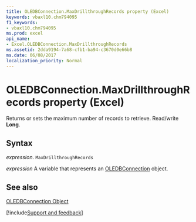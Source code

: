 ```yaml
---
title: OLEDBConnection.MaxDrillthroughRecords property (Excel)
keywords: vbaxl10.chm794095
f1_keywords:
- vbaxl10.chm794095
ms.prod: excel
api_name:
- Excel.OLEDBConnection.MaxDrillthroughRecords
ms.assetid: 2dda9194-7a68-cfb1-ba94-c3670d0e66b8
ms.date: 06/08/2017
localization_priority: Normal
---
```



# OLEDBConnection.MaxDrillthroughRecords property (Excel)

Returns or sets the maximum number of records to retrieve. Read/write  **Long**.


## Syntax

_expression_. `MaxDrillthroughRecords`

_expression_ A variable that represents an [OLEDBConnection](Excel.OLEDBConnection.md) object.


## See also


[OLEDBConnection Object](Excel.OLEDBConnection.md)

[!include[Support and feedback](~/includes/feedback-boilerplate.md)]